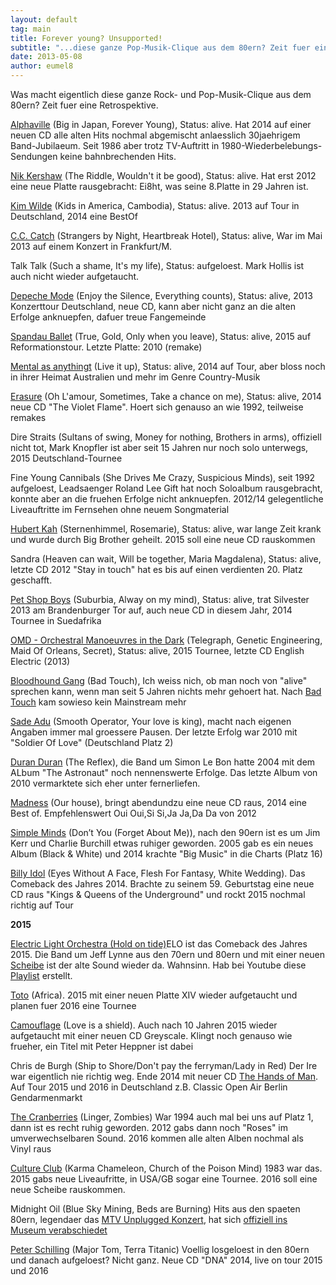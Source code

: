 ```yaml
---
layout: default
tag: main
title: Forever young? Unsupported!
subtitle: "...diese ganze Pop-Musik-Clique aus dem 80ern? Zeit fuer eine Retrospektive.nNik Kershaw (The Riddle, Wouldn't it be good, Status: alive. Hat erst 2012 eine neue Platte rausgebracht: Ei8ht, was seine 8.Platte in 29 Jahren ist.nKim Wilde (Kids in Ameri&hellip;"
date: 2013-05-08
author: eumel8
---
```


<p>Was macht eigentlich diese ganze Rock- und Pop-Musik-Clique aus dem 80ern? Zeit fuer eine Retrospektive.</p>
<p><a href="http://www.alphaville.info/t" target="_blank">Alphaville</a> (Big in Japan, Forever Young), Status: alive. Hat 2014 auf einer neuen CD alle alten Hits nochmal abgemischt anlaesslich 30jaehrigem Band-Jubilaeum. Seit 1986 aber trotz TV-Auftritt in 1980-Wiederbelebungs-Sendungen keine bahnbrechenden Hits.</p>
<p><a href="http://www.nikkershaw.net" target="_blank">Nik Kershaw</a> (The Riddle, Wouldn't it be good), Status: alive. Hat erst 2012 eine neue Platte rausgebracht: Ei8ht, was seine 8.Platte in 29 Jahren ist.</p>
<p><a href="http://www.kimwilde.com/" target="_blank">Kim Wilde</a> (Kids in America, Cambodia), Status: alive. 2013 auf Tour in Deutschland, 2014 eine BestOf</p>
<p><a href="http://www.cccatch.de/" target="_blank">C.C. Catch</a> (Strangers by Night, Heartbreak Hotel), Status: alive, War im Mai 2013 auf einem Konzert in Frankfurt/M.</p>
<p>Talk Talk (Such a shame, It's my life), Status: aufgeloest. Mark Hollis ist auch nicht wieder aufgetaucht.</p>
<p><a href="http://www.depechemode.com/" target="_blank">Depeche Mode</a> (Enjoy the Silence, Everything counts), Status: alive, 2013 Konzerttour Deutschland, neue CD, kann aber nicht ganz an die alten Erfolge anknuepfen, dafuer treue Fangemeinde</p>
<p><a href="http://www.spandauballet.com/" target="_blank">Spandau Ballet</a> (True, Gold, Only when you leave), Status: alive, 2015 auf Reformationstour. Letzte Platte: 2010 (remake)</p>
<p><a href="http://www.mentals.com.au/" target="_blank">Mental as anythingt</a> (Live it up), Status: alive, 2014 auf Tour, aber bloss noch in ihrer Heimat Australien und mehr im Genre Country-Musik</p>
<p><a href="http://www.erasureinfo.com/" target="_blank">Erasure</a> (Oh L'amour, Sometimes, Take a chance on me), Status: alive, 2014 neue CD "The Violet Flame". Hoert sich genauso an wie 1992, teilweise remakes</p>
<p>Dire Straits (Sultans of swing, Money for nothing, Brothers in arms), offiziell nicht tot, Mark Knopfler ist aber seit 15 Jahren nur noch solo unterwegs, 2015 Deutschland-Tournee</p>
<p>Fine Young Cannibals (She Drives Me Crazy, Suspicious Minds), seit 1992 aufgeloest, Leadsaenger Roland Lee Gift hat noch Soloalbum rausgebracht, konnte aber an die fruehen Erfolge nicht anknuepfen. 2012/14 gelegentliche Liveauftritte im Fernsehen ohne neuem Songmaterial</p>
<p><a href="http://www.hubert-kah.com/" target="_blank">Hubert Kah</a> (Sternenhimmel, Rosemarie), Status: alive, war lange Zeit krank und wurde durch Big Brother geheilt. 2015 soll eine neue CD rauskommen</p>
<p>Sandra (Heaven can wait, Will be together, Maria Magdalena), Status: alive, letzte CD 2012 "Stay in touch" hat es bis auf einen verdienten 20. Platz geschafft. </p>
<p><a href="http://www.petshopboys.co.uk/" target="_blank">Pet Shop Boys</a> (Suburbia, Alway on my mind), Status: alive, trat Silvester 2013 am Brandenburger Tor auf, auch neue CD in diesem Jahr, 2014 Tournee in Suedafrika</p>
<p><a href="http://www.omd.uk.com/" target="_blank">OMD - Orchestral Manoeuvres in the Dark</a> (Telegraph, Genetic Engineering, Maid Of Orleans, Secret), Status: alive, 2015 Tournee, letzte CD English Electric (2013)</p>
<p><a href="http://www.bloodhoundgang.com/" target="_blank">Bloodhound Gang</a> (Bad Touch), Ich weiss nich, ob man noch von "alive" sprechen kann, wenn man seit 5 Jahren nichts mehr gehoert hat. Nach <a href="https://www.youtube.com/watch?v=xat1GVnl8-k">Bad Touch</a> kam sowieso kein Mainstream mehr</p>
<p><a href="http://www.sade.com" target="_blank">Sade Adu</a> (Smooth Operator, Your love is king), macht nach eigenen Angaben immer mal groessere Pausen. Der letzte Erfolg war 2010 mit "Soldier Of Love" (Deutschland Platz 2)</p>
<p><a href="http://www.duranduran.com/" target="_blank">Duran Duran</a> (The Reflex), die Band um Simon Le Bon hatte 2004 mit dem ALbum "The Astronaut" noch nennenswerte Erfolge. Das letzte Album von 2010 vermarktete sich eher unter fernerliefen.</p>
<p><a href="http://www.madness.co.uk/" target="_blank">Madness</a> (Our house), bringt abendundzu eine neue CD raus, 2014 eine Best of. Empfehlenswert Oui Oui,Si Si,Ja Ja,Da Da von 2012</p>
<p><a href="http://www.simpleminds.com/" target="_blank">Simple Minds</a> (Don’t You (Forget About Me)), nach den 90ern ist es um Jim Kerr und Charlie Burchill etwas ruhiger geworden. 2005 gab es ein neues Album (Black &amp; White) und 2014 krachte "Big Music" in die Charts (Platz 16)</p>
<p><a href="http://billyidol.net/" target="_blank">Billy Idol</a> (Eyes Without A Face, Flesh For Fantasy, White Wedding). Das Comeback des Jahres 2014. Brachte zu seinem 59. Geburtstag eine neue CD raus "Kings &amp; Queens of the Underground" und rockt 2015 nochmal richtig auf Tour</p>
<p><strong>2015</strong></p>
<p><a href="http://jefflynneselo.com/" target="_blank">Electric Light Orchestra (Hold on tide)</a>ELO ist das Comeback des Jahres 2015. Die Band um Jeff Lynne aus den 70ern und 80ern und mit einer neuen <a href="http://astore.amazon.de/wunschzettelc-21/detail/B015RND9H0" target="_blank">Scheibe</a> ist der alte Sound wieder da. Wahnsinn. Hab bei Youtube diese <a href="https://www.youtube.com/playlist?list=PLBYczRi39Ez6TclhvO186BAU6bqmd5aPT" target="_blank">Playlist</a> erstellt.</p>
<p><a href="http://totoofficial.com/" target="_blank">Toto</a> (Africa). 2015 mit einer neuen Platte XIV wieder aufgetaucht und planen fuer 2016 eine Tournee</p>
<p><a href="http://www.camouflage-music.com/" target="_blank">Camouflage</a> (Love is a shield). Auch nach 10 Jahren 2015 wieder aufgetaucht mit einer neuen CD Greyscale. Klingt noch genauso wie frueher, ein Titel mit Peter Heppner ist dabei</p>
<p>Chris de Burgh (Ship to Shore/Don't pay the ferryman/Lady in Red) Der Ire war eigentlich nie richtig weg. Ende 2014 mit neuer CD <a href="http://astore.amazon.de/wunschzettelc-21/detail/B00LWTEVIU" target="_blank">The Hands of Man</a>. Auf Tour 2015 und 2016 in Deutschland z.B. Classic Open Air Berlin Gendarmenmarkt</p>
<p><a href="www.Cranberries.com" target="_blank">The Cranberries</a> (Linger, Zombies) War 1994 auch mal bei uns auf Platz 1, dann ist es recht ruhig geworden. 2012 gabs dann noch "Roses" im umverwechselbaren Sound. 2016 kommen alle alten Alben nochmal als Vinyl raus</p>
<p><a href="http://www.culture-club.co.uk" target="_blank">Culture Club</a> (Karma Chameleon, Church of the Poison Mind) 1983 war das. 2015 gabs neue Liveaufritte, in USA/GB sogar eine Tournee. 2016 soll eine neue Scheibe rauskommen.</p>
<p>Midnight Oil (Blue Sky Mining, Beds are Burning) Hits aus den spaeten 80ern, legendaer das <a href="https://www.youtube.com/watch?v=7VVnJ61TrTU" target="_blank">MTV Unplugged Konzert</a>, hat sich <a href="http://www.midnightoil.com/making-midnight-oil-newcastle-museum-20-february-2015-10-may-2015/" target="_blank">offiziell ins Museum verabschiedet</a></p>
<p><a href="http://www.peterschilling.com/" target="_blank">Peter Schilling</a> (Major Tom, Terra Titanic) Voellig losgeloest in den 80ern und danach aufgeloest? Nicht ganz. Neue CD "DNA" 2014, live on tour 2015 und 2016</p>
